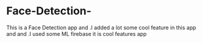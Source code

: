 # Face-Detection-
 This is a Face Detection app and .I added a lot some cool feature in this app and and .I used some ML firebase it is cool features app




